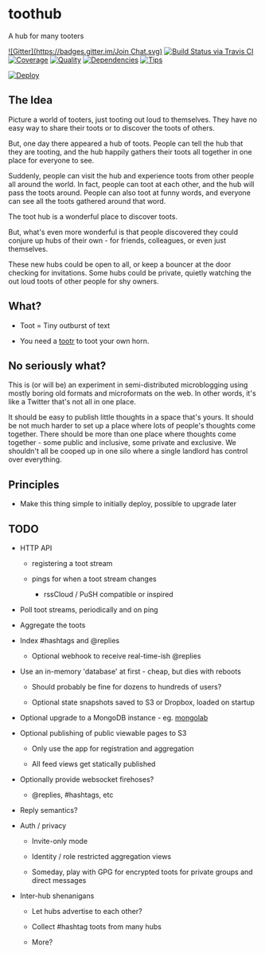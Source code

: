 # toothub

A hub for many tooters

[![Gitter](https://badges.gitter.im/Join Chat.svg)](https://gitter.im/lmorchard/toothub?utm_source=badge&utm_medium=badge&utm_campaign=pr-badge&utm_content=badge)
[![Build Status via Travis CI](https://travis-ci.org/lmorchard/toothub.svg?branch=master)](https://travis-ci.org/lmorchard/toothub)
[![Coverage](https://coveralls.io/repos/lmorchard/toothub/badge.png)](https://coveralls.io/r/lmorchard/toothub)
[![Quality](https://codeclimate.com/github/lmorchard/toothub.png)](https://codeclimate.com/github/lmorchard/toothub)
[![Dependencies](https://david-dm.org/lmorchard/toothub.png)](https://david-dm.org/lmorchard/toothub)
[![Tips](http://img.shields.io/gittip/lmorchard.png)](https://www.gittip.com/lmorchard/)

[![Deploy](https://www.herokucdn.com/deploy/button.png)](https://heroku.com/deploy)

## The Idea

Picture a world of tooters, just tooting out loud to themselves. They have no
easy way to share their toots or to discover the toots of others.

But, one day there appeared a hub of toots. People can tell the hub that they
are tooting, and the hub happily gathers their toots all together in one place
for everyone to see.

Suddenly, people can visit the hub and experience toots from other people all
around the world. In fact, people can toot at each other, and the hub will
pass the toots around. People can also toot at funny words, and everyone can
see all the toots gathered around that word.

The toot hub is a wonderful place to discover toots. 

But, what's even more wonderful is that people discovered they could conjure
up hubs of their own - for friends, colleagues, or even just themselves. 

These new hubs could be open to all, or keep a bouncer at the door checking
for invitations. Some hubs could be private, quietly watching the out loud
toots of other people for shy owners.

## What?

* Toot = Tiny outburst of text

* You need a [tootr](https://github.com/lmorchard/tootr) to toot your own
  horn.

## No seriously what?

This is (or will be) an experiment in semi-distributed microblogging using mostly boring
old formats and microformats on the web. In other words, it's like a Twitter
that's not all in one place.

It should be easy to publish little thoughts in a space that's yours. It
should be not much harder to set up a place where lots of people's thoughts
come together. There should be more than one place where thoughts come
together - some public and inclusive, some private and exclusive. We shouldn't
all be cooped up in one silo where a single landlord has control over
everything.

## Principles

* Make this thing simple to initially deploy, possible to upgrade later

## TODO

* HTTP API

  * registering a toot stream

  * pings for when a toot stream changes

    * rssCloud / PuSH compatible or inspired 

* Poll toot streams, periodically and on ping

* Aggregate the toots

* Index #hashtags and @replies

  * Optional webhook to receive real-time-ish @replies

* Use an in-memory 'database' at first - cheap, but dies with reboots

  * Should probably be fine for dozens to hundreds of users?

  * Optional state snapshots saved to S3 or Dropbox, loaded on startup

* Optional upgrade to a MongoDB instance - eg. [mongolab](https://mongolab.com/)

* Optional publishing of public viewable pages to S3

  * Only use the app for registration and aggregation

  * All feed views get statically published

* Optionally provide websocket firehoses?

  * @replies, #hashtags, etc

* Reply semantics?

* Auth / privacy

  * Invite-only mode

  * Identity / role restricted aggregation views

  * Someday, play with GPG for encrypted toots for private groups and direct
    messages

* Inter-hub shenanigans

  * Let hubs advertise to each other?

  * Collect #hashtag toots from many hubs

  * More?

<!-- vim: set wrap wm=5 syntax=mkd textwidth=78: -->
